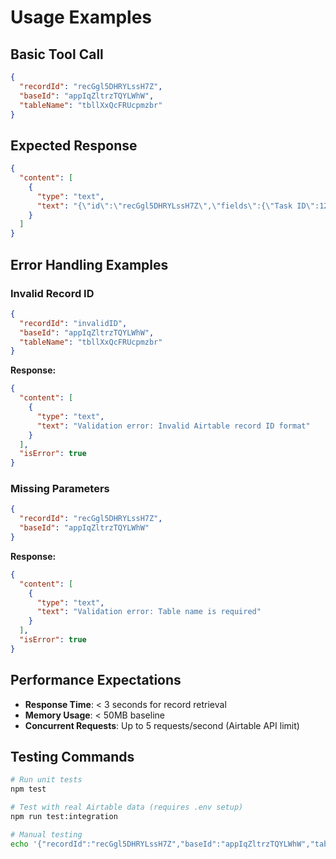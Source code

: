 # Usage Examples

## Basic Tool Call

```json
{
  "recordId": "recGgl5DHRYLssH7Z",
  "baseId": "appIqZltrzTQYLWhW",
  "tableName": "tbllXxQcFRUcpmzbr"
}
```

## Expected Response

```json
{
  "content": [
    {
      "type": "text",
      "text": "{\"id\":\"recGgl5DHRYLssH7Z\",\"fields\":{\"Task ID\":1209766018267410,\"Task Name\":\"[Meetings] Setup Crons for individual meetings to automate sanity updates and algolia indices\",\"Task Status\":\"In Progress\",\"Assignee\":\"Mat Miehle\"},\"createdTime\":null}"
    }
  ]
}
```

## Error Handling Examples

### Invalid Record ID
```json
{
  "recordId": "invalidID",
  "baseId": "appIqZltrzTQYLWhW",
  "tableName": "tbllXxQcFRUcpmzbr"
}
```

**Response:**
```json
{
  "content": [
    {
      "type": "text",
      "text": "Validation error: Invalid Airtable record ID format"
    }
  ],
  "isError": true
}
```

### Missing Parameters
```json
{
  "recordId": "recGgl5DHRYLssH7Z",
  "baseId": "appIqZltrzTQYLWhW"
}
```

**Response:**
```json
{
  "content": [
    {
      "type": "text",
      "text": "Validation error: Table name is required"
    }
  ],
  "isError": true
}
```

## Performance Expectations

- **Response Time**: < 3 seconds for record retrieval
- **Memory Usage**: < 50MB baseline
- **Concurrent Requests**: Up to 5 requests/second (Airtable API limit)

## Testing Commands

```bash
# Run unit tests
npm test

# Test with real Airtable data (requires .env setup)
npm run test:integration

# Manual testing
echo '{"recordId":"recGgl5DHRYLssH7Z","baseId":"appIqZltrzTQYLWhW","tableName":"tbllXxQcFRUcpmzbr"}' | node dist/index.js
```